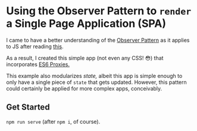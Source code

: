 # Using the Observer Pattern to `render` a Single Page Application (SPA)

I came to have a better understanding of the [Observer Pattern](https://en.wikipedia.org/wiki/Observer_pattern) as it applies to JS after reading [this](https://webdevstudios.com/2019/02/19/observable-pattern-in-javascript/).

As a result, I created this simple app (not even any CSS! 😳) that incorporates [ES6 Proxies.](https://developer.mozilla.org/en-US/docs/Web/JavaScript/Reference/Global_Objects/Proxy)

This example also modularizes _state,_ albeit this app is simple enough to only have a single piece of `state` that gets updated. However, this pattern could certainly be applied for more complex apps, conceivably.

## Get Started

`npm run serve` (after `npm i`, of course).
